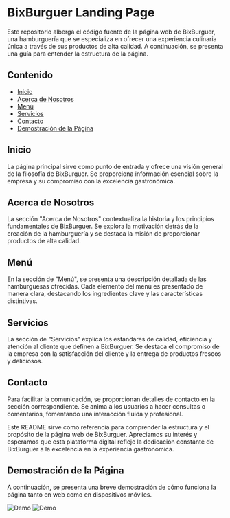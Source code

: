 # BixBurguer Landing Page

Este repositorio alberga el código fuente de la página web de BixBurguer, una hamburguería que se especializa en ofrecer una experiencia culinaria única a través de sus productos de alta calidad. A continuación, se presenta una guía para entender la estructura de la página.

## Contenido

- [Inicio](#inicio)
- [Acerca de Nosotros](#acerca-de-nosotros)
- [Menú](#menú)
- [Servicios](#servicios)
- [Contacto](#contacto)
- [Demostración de la Página](demostración-de-la-Página)

## Inicio

La página principal sirve como punto de entrada y ofrece una visión general de la filosofía de BixBurguer. Se proporciona información esencial sobre la empresa y su compromiso con la excelencia gastronómica.

## Acerca de Nosotros

La sección "Acerca de Nosotros" contextualiza la historia y los principios fundamentales de BixBurguer. Se explora la motivación detrás de la creación de la hamburguería y se destaca la misión de proporcionar productos de alta calidad.

## Menú

En la sección de "Menú", se presenta una descripción detallada de las hamburguesas ofrecidas. Cada elemento del menú es presentado de manera clara, destacando los ingredientes clave y las características distintivas.

## Servicios

La sección de "Servicios" explica los estándares de calidad, eficiencia y atención al cliente que definen a BixBurguer. Se destaca el compromiso de la empresa con la satisfacción del cliente y la entrega de productos frescos y deliciosos.

## Contacto

Para facilitar la comunicación, se proporcionan detalles de contacto en la sección correspondiente. Se anima a los usuarios a hacer consultas o comentarios, fomentando una interacción fluida y profesional.

Este README sirve como referencia para comprender la estructura y el propósito de la página web de BixBurguer. Apreciamos su interés y esperamos que esta plataforma digital refleje la dedicación constante de BixBurguer a la excelencia en la experiencia gastronómica.

## Demostración de la Página

A continuación, se presenta una breve demostración de cómo funciona la página tanto en web como en dispositivos móviles.

![Demo](https://github.com/lumigamher/proyecto2/blob/main/sourse/movil.gif)
![Demo](https://github.com/lumigamher/proyecto2/blob/main/sourse/web.gif)